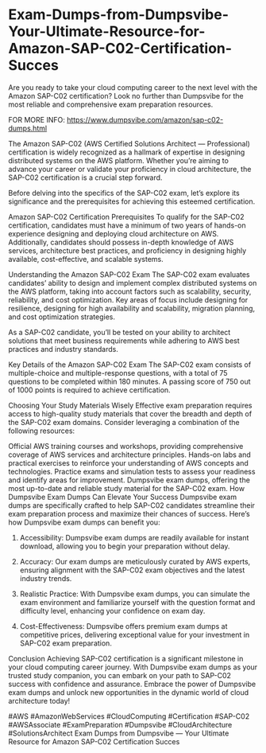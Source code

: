 # Exam-Dumps-from-Dumpsvibe-Your-Ultimate-Resource-for-Amazon-SAP-C02-Certification-Succes

Are you ready to take your cloud computing career to the next level with the Amazon SAP-C02 certification? Look no further than Dumpsvibe for the most reliable and comprehensive exam preparation resources.

FOR MORE INFO: https://www.dumpsvibe.com/amazon/sap-c02-dumps.html

The Amazon SAP-C02 (AWS Certified Solutions Architect — Professional) certification is widely recognized as a hallmark of expertise in designing distributed systems on the AWS platform. Whether you’re aiming to advance your career or validate your proficiency in cloud architecture, the SAP-C02 certification is a crucial step forward.

Before delving into the specifics of the SAP-C02 exam, let’s explore its significance and the prerequisites for achieving this esteemed certification.

Amazon SAP-C02 Certification Prerequisites To qualify for the SAP-C02 certification, candidates must have a minimum of two years of hands-on experience designing and deploying cloud architecture on AWS. Additionally, candidates should possess in-depth knowledge of AWS services, architecture best practices, and proficiency in designing highly available, cost-effective, and scalable systems.

Understanding the Amazon SAP-C02 Exam The SAP-C02 exam evaluates candidates’ ability to design and implement complex distributed systems on the AWS platform, taking into account factors such as scalability, security, reliability, and cost optimization. Key areas of focus include designing for resilience, designing for high availability and scalability, migration planning, and cost optimization strategies.

As a SAP-C02 candidate, you’ll be tested on your ability to architect solutions that meet business requirements while adhering to AWS best practices and industry standards.

Key Details of the Amazon SAP-C02 Exam The SAP-C02 exam consists of multiple-choice and multiple-response questions, with a total of 75 questions to be completed within 180 minutes. A passing score of 750 out of 1000 points is required to achieve certification.

Choosing Your Study Materials Wisely Effective exam preparation requires access to high-quality study materials that cover the breadth and depth of the SAP-C02 exam domains. Consider leveraging a combination of the following resources:

Official AWS training courses and workshops, providing comprehensive coverage of AWS services and architecture principles.
Hands-on labs and practical exercises to reinforce your understanding of AWS concepts and technologies.
Practice exams and simulation tests to assess your readiness and identify areas for improvement.
Dumpsvibe exam dumps, offering the most up-to-date and reliable study material for the SAP-C02 exam.
How Dumpsvibe Exam Dumps Can Elevate Your Success Dumpsvibe exam dumps are specifically crafted to help SAP-C02 candidates streamline their exam preparation process and maximize their chances of success. Here’s how Dumpsvibe exam dumps can benefit you:

1. Accessibility: Dumpsvibe exam dumps are readily available for instant download, allowing you to begin your preparation without delay.

2. Accuracy: Our exam dumps are meticulously curated by AWS experts, ensuring alignment with the SAP-C02 exam objectives and the latest industry trends.

3. Realistic Practice: With Dumpsvibe exam dumps, you can simulate the exam environment and familiarize yourself with the question format and difficulty level, enhancing your confidence on exam day.

4. Cost-Effectiveness: Dumpsvibe offers premium exam dumps at competitive prices, delivering exceptional value for your investment in SAP-C02 exam preparation.

Conclusion Achieving SAP-C02 certification is a significant milestone in your cloud computing career journey. With Dumpsvibe exam dumps as your trusted study companion, you can embark on your path to SAP-C02 success with confidence and assurance. Embrace the power of Dumpsvibe exam dumps and unlock new opportunities in the dynamic world of cloud architecture today!

#AWS
#AmazonWebServices
#CloudComputing
#Certification
#SAP-C02
#AWSAssociate
#ExamPreparation
#Dumpsvibe
#CloudArchitecture
#SolutionsArchitect
Exam Dumps from Dumpsvibe — Your Ultimate Resource for Amazon SAP-C02 Certification Succes
